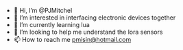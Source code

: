 - 👋 Hi, I’m @PJMitchel
- 👀 I’m interested in interfacing electronic devices together
- 🌱 I’m currently learning lua
- 💞️ I’m looking to help me understand the lora sensors
- 📫 How to reach me pmisin@hotmail.com

<!---
PJMitchel/PJMitchel is a ✨ special ✨ repository because its `README.md` (this file) appears on your GitHub profile.
You can click the Preview link to take a look at your changes.
--->
